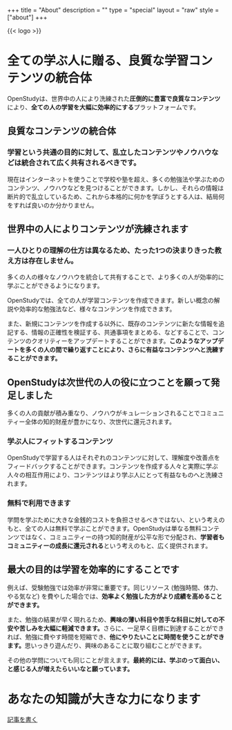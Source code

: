 +++
title = "About"
description = ""
type = "special"
layout = "raw"
style = ["about"]
+++

<div class="wrapper top">
    <div class="container top2">
        {{< logo >}}
        <h1><span>全ての学ぶ人に贈る<span class="dot">、</span></span><span>良質な学習コンテンツの統合体</span></h1>
        <p>OpenStudyは、世界中の人により洗練された<strong>圧倒的に豊富で良質なコンテンツ</strong>により、<strong>全ての人の学習を大幅に効率的にする</strong>プラットフォームです。</p>
    </div>
</div>
<div class="wrapper">
    <div class="container">
        <h2><span>良質なコンテンツの</span><span>統合体</span></h2>
        <h3>学習という共通の目的に対して、乱立したコンテンツやノウハウなどは統合されて広く共有されるべきです。</h3>
        <p>現在はインターネットを使うことで学校や塾を超え、多くの勉強法や学ぶためのコンテンツ、ノウハウなどを見つけることができます。しかし、それらの情報は断片的で乱立しているため、これから本格的に何かを学ぼうとする人は、結局何をすれば良いのか分かりません。</p>
    </div>
</div>
<div class="wrapper green">
    <div class="container">
        <h2><span>世界中の人により</span><span>コンテンツが</span><span>洗練されます</span></h2>
        <h3>一人ひとりの理解の仕方は異なるため、たった1つの決まりきった教え方は存在しません。</h3>
        <p>多くの人の様々なノウハウを統合して共有することで、より多くの人が効率的に学ぶことができるようになります。</p>
        <p>OpenStudyでは、全ての人が学習コンテンツを作成できます。新しい概念の解説や効率的な勉強法など、様々なコンテンツを作成できます。</p>
        <p>また、新規にコンテンツを作成する以外に、既存のコンテンツに新たな情報を追記する、情報の正確性を検証する、共通事項をまとめる、などすることで、コンテンツのクオリティーをアップデートすることができます。<strong>このようなアップデートを多くの人の間で繰り返すことにより、さらに有益なコンテンツへと洗練することができます。</strong></p>
    </div>
</div>
<div class="wrapper">
    <div class="container">
        <h2>OpenStudyは次世代の人の役に立つことを願って発足しました</h2>
        <p>多くの人の貢献が積み重なり、ノウハウがキュレーションされることでコミュニティー全体の知的財産が豊かになり、次世代に還元されます。</p>
        <h3>学ぶ人にフィットするコンテンツ</h3>
        <p>OpenStudyで学習する人はそれぞれのコンテンツに対して、理解度や改善点をフィードバックすることができます。コンテンツを作成する人々と実際に学ぶ人々の相互作用により、コンテンツはより学ぶ人にとって有益なものへと洗練されます。</p>
        <h3>無料で利用できます</h3>
        <p>学問を学ぶために大きな金銭的コストを負担させるべきではない、という考えのもと、全ての人は無料で学ぶことができます。OpenStudyは単なる無料コンテンツではなく、コミュニティーの持つ知的財産が公平な形で分配され、<strong>学習者もコミュニティーの成長に還元される</strong>という考えのもと、広く提供されます。</p>
    </div>
</div>
<div class="wrapper blue">
    <div class="container">
        <h2><span>最大の目的は学習を</span><span>効率的にすることです</span></h2>
        <p>例えば、受験勉強では効率が非常に重要です。同じリソース (勉強時間、体力、やる気など) を費やした場合では、<strong>効率よく勉強した方がより成績を高めることができます。</strong><p>また、勉強の結果が早く現れるため、<strong>興味の薄い科目や苦手な科目に対しての不安や苦しみを大幅に軽減できます。</strong>さらに、一足早く目標に到達することができれば、勉強に費やす時間を短縮でき、<strong>他にやりたいことに時間を使うことができます。</strong>思いっきり遊んだり、興味のあることに取り組むことができます。</p>
        <p>その他の学問についても同じことが言えます。<strong>最終的には、学ぶのって面白い、と感じる人が増えたらいいなと願っています。</strong></p>
    </div>
</div>
<div class="wrapper">
    <div class="container last">
        <h1><span>あなたの知識が</span><span>大きな力になります</span></h1>
        <a href="/contribute" class="contribute">記事を書く</a>
    </div>
</div>
